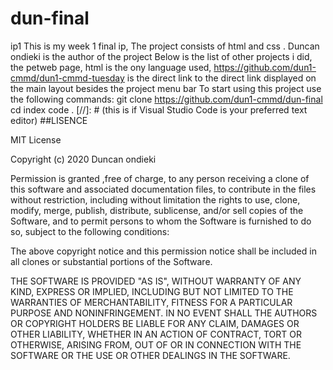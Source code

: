 # dun-final
ip1
This is my week 1 final ip,
The project consists of html
and css .
Duncan ondieki is the author of the project
Below is the list of other projects i did,
the petweb page,
html is the ony language used,
https://github.com/dun1-cmmd/dun1-cmmd-tuesday
is the direct link to the direct link displayed on the main layout besides the project menu bar
To start using this project use the following commands:
git clone https://github.com/dun1-cmmd/dun-final
cd index
code . [//]: # (this is if Visual Studio Code is your preferred text editor)
##LISENCE

MIT License

Copyright (c) 2020 Duncan ondieki

Permission is granted ,free of charge, to any person receiving a clone of this software and associated documentation files, to contribute in the files without restriction, including without limitation the rights to use, clone, modify, merge, publish, distribute, sublicense, and/or sell copies of the Software, and to permit persons to whom the Software is furnished to do so, subject to the following conditions:

The above copyright notice and this permission notice shall be included in all clones or substantial portions of the Software.

THE SOFTWARE IS PROVIDED "AS IS", WITHOUT WARRANTY OF ANY KIND, EXPRESS OR IMPLIED, INCLUDING BUT NOT LIMITED TO THE WARRANTIES OF MERCHANTABILITY, FITNESS FOR A PARTICULAR PURPOSE AND NONINFRINGEMENT. IN NO EVENT SHALL THE AUTHORS OR COPYRIGHT HOLDERS BE LIABLE FOR ANY CLAIM, DAMAGES OR OTHER LIABILITY, WHETHER IN AN ACTION OF CONTRACT, TORT OR OTHERWISE, ARISING FROM, OUT OF OR IN CONNECTION WITH THE SOFTWARE OR THE USE OR OTHER DEALINGS IN THE SOFTWARE.
